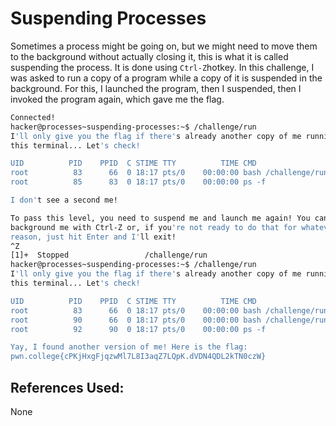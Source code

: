 # Suspending Processes
Sometimes a process might be going on, but we might need to move them to the background without actually closing it, this is what it is called suspending the process. It is done using `Ctrl-Z`hotkey.
	In this challenge, I was asked to run a copy of a program while a copy of it is suspended in the background. For this, I launched the program, then I suspended, then I invoked the program again, which gave me the flag.

```bash
Connected!
hacker@processes~suspending-processes:~$ /challenge/run
I'll only give you the flag if there's already another copy of me running in
this terminal... Let's check!

UID          PID    PPID  C STIME TTY          TIME CMD
root          83      66  0 18:17 pts/0    00:00:00 bash /challenge/run
root          85      83  0 18:17 pts/0    00:00:00 ps -f

I don't see a second me!

To pass this level, you need to suspend me and launch me again! You can
background me with Ctrl-Z or, if you're not ready to do that for whatever
reason, just hit Enter and I'll exit!
^Z
[1]+  Stopped                 /challenge/run
hacker@processes~suspending-processes:~$ /challenge/run
I'll only give you the flag if there's already another copy of me running in
this terminal... Let's check!

UID          PID    PPID  C STIME TTY          TIME CMD
root          83      66  0 18:17 pts/0    00:00:00 bash /challenge/run
root          90      66  0 18:17 pts/0    00:00:00 bash /challenge/run
root          92      90  0 18:17 pts/0    00:00:00 ps -f

Yay, I found another version of me! Here is the flag:
pwn.college{cPKjHxgFjqzwMl7L8I3aqZ7LQpK.dVDN4QDL2kTN0czW}
```

## References Used:
None
